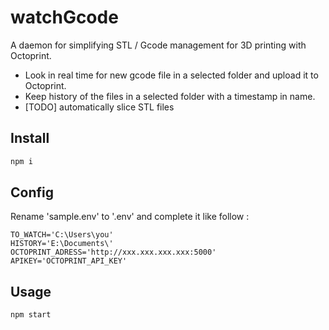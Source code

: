 # watchGcode
A daemon for simplifying STL / Gcode management for 3D printing with Octoprint.<br>
- Look in real time for new gcode file in a selected folder and upload it to Octoprint.
- Keep history of the files in a selected folder with a timestamp in name.
- [TODO] automatically slice STL files

## Install
```js
npm i
```

## Config

Rename 'sample.env' to '.env' and complete it like follow :
```env
TO_WATCH='C:\Users\you'
HISTORY='E:\Documents\'
OCTOPRINT_ADRESS='http://xxx.xxx.xxx.xxx:5000'
APIKEY='OCTOPRINT_API_KEY'
```

## Usage
```js
npm start
```